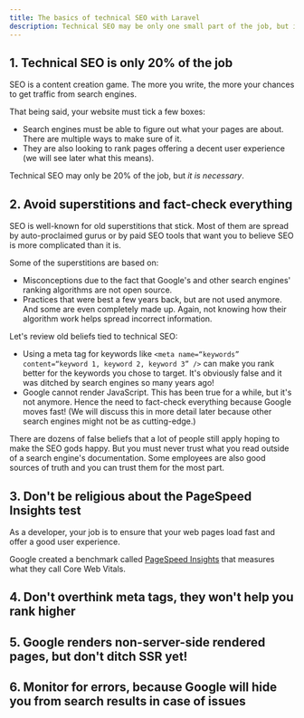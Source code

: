 ```yaml
---
title: The basics of technical SEO with Laravel
description: Technical SEO may be only one small part of the job, but it has to be done. Learn how to do it while avoiding obsolete preconceived ideas.
---
```


## 1. Technical SEO is only 20% of the job

SEO is a content creation game. The more you write, the more your chances to get traffic from search engines.

That being said, your website must tick a few boxes:
- Search engines must be able to figure out what your pages are about. There are multiple ways to make sure of it.
- They are also looking to rank pages offering a decent user experience (we will see later what this means).

Technical SEO may only be 20% of the job, but _it is necessary_.

## 2. Avoid superstitions and fact-check everything

SEO is well-known for old superstitions that stick. Most of them are spread by auto-proclaimed gurus or by paid SEO tools that want you to believe SEO is more complicated than it is.

Some of the superstitions are based on:
- Misconceptions due to the fact that Google's and other search engines' ranking algorithms are not open source.
- Practices that were best a few years back, but are not used anymore. And some are even completely made up. Again, not knowing how their algorithm work helps spread incorrect information.

Let's review old beliefs tied to technical SEO:
- Using a meta tag for keywords like `<meta name=“keywords” content=“keyword 1, keyword 2, keyword 3” />` can make you rank better for the keywords you chose to target. It's obviously false and it was ditched by search engines so many years ago!
- Google cannot render JavaScript. This has been true for a while, but it's not anymore. Hence the need to fact-check everything because Google moves fast! (We will discuss this in more detail later because other search engines might not be as cutting-edge.)

There are dozens of false beliefs that a lot of people still apply hoping to make the SEO gods happy. But you must never trust what you read outside of a search engine's documentation. Some employees are also good sources of truth and you can trust them for the most part.

## 3. Don't be religious about the PageSpeed Insights test

As a developer, your job is to ensure that your web pages load fast and offer a good user experience.

Google created a benchmark called [PageSpeed Insights](https://pagespeed.web.dev) that measures what they call Core Web Vitals.

## 4. Don't overthink meta tags, they won't help you rank higher

## 5. Google renders non-server-side rendered pages, but don't ditch SSR yet!

## 6. Monitor for errors, because Google will hide you from search results in case of issues
